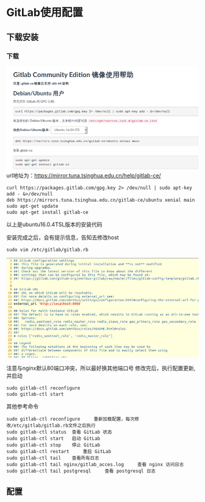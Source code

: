 # GitLab使用配置

## 下载安装
### 下载
![ls](assets/markdown-img-paste-20181016190535885.png)
url地址为：https://mirror.tuna.tsinghua.edu.cn/help/gitlab-ce/
```
curl https://packages.gitlab.com/gpg.key 2> /dev/null | sudo apt-key add - &>/dev/null
deb https://mirrors.tuna.tsinghua.edu.cn/gitlab-ce/ubuntu xenial main
sudo apt-get update
sudo apt-get install gitlab-ce
```
以上是ubuntu16.0.4TSL版本的安装代码

安装完成之后，会有提示信息，告知去修改host

```
sudo vim /etc/gitlab/gitlab.rb

```
![ls](assets/markdown-img-paste-20181016191330703.png)

注意与nginx默认80端口冲突，所以最好换其他端口号
修改完后，执行配置更新,并启动
```
sudo gitlab-ctl reconfigure
sudo gitlab-ctl start
```


其他参考命令
```
sudo gitlab-ctl reconfigure 	重新加载配置，每次修改/etc/gitlab/gitlab.rb文件之后执行
sudo gitlab-ctl status 	查看 GitLab 状态
sudo gitlab-ctl start 	启动 GitLab
sudo gitlab-ctl stop 	停止 GitLab
sudo gitlab-ctl restart 	重启 GitLab
sudo gitlab-ctl tail 	查看所有日志
sudo gitlab-ctl tail nginx/gitlab_acces.log 	查看 nginx 访问日志
sudo gitlab-ctl tail postgresql 	查看 postgresql 日志
```








## 配置

